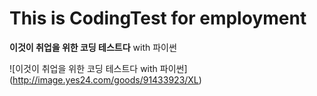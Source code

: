 # This is CodingTest for employment

**이것이 취업을 위한 코딩 테스트다** with 파이썬

![이것이 취업을 위한 코딩 테스트다 with 파이썬] (http://image.yes24.com/goods/91433923/XL)
